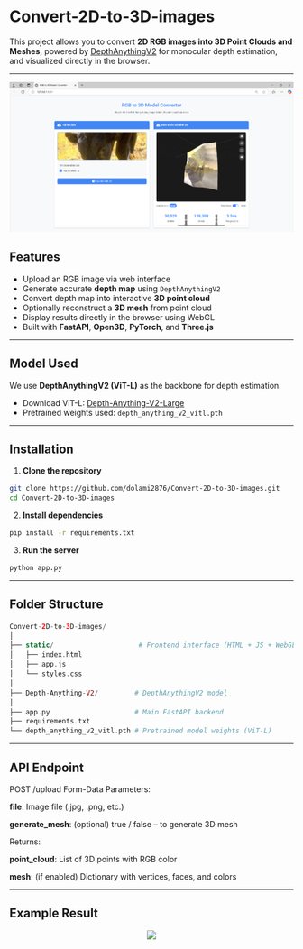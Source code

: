 # Convert-2D-to-3D-images

This project allows you to convert **2D RGB images into 3D Point Clouds and Meshes**, powered by [DepthAnythingV2](https://github.com/DepthAnything/Depth-Anything-V2) for monocular depth estimation, and visualized directly in the browser.

---
![Example](static/example.png)
## Features

-  Upload an RGB image via web interface
-  Generate accurate **depth map** using `DepthAnythingV2`
-  Convert depth map into interactive **3D point cloud**
-  Optionally reconstruct a **3D mesh** from point cloud
-  Display results directly in the browser using WebGL
-  Built with **FastAPI**, **Open3D**, **PyTorch**, and **Three.js**

---

## Model Used

We use **DepthAnythingV2 (ViT-L)** as the backbone for depth estimation.

- Download ViT-L: [Depth-Anything-V2-Large](https://huggingface.co/depth-anything/Depth-Anything-V2-Large/resolve/main/depth_anything_v2_vitl.pth?download=true)
- Pretrained weights used: `depth_anything_v2_vitl.pth`

---

## Installation

1. **Clone the repository**
```bash
git clone https://github.com/dolami2876/Convert-2D-to-3D-images.git
cd Convert-2D-to-3D-images
```
2. **Install dependencies**
```bash
pip install -r requirements.txt
```
3. **Run the server**
```bash
python app.py
```

---
## Folder Structure
```php
Convert-2D-to-3D-images/
│
├── static/                     # Frontend interface (HTML + JS + WebGL)
│   ├── index.html
│   ├── app.js
│   └── styles.css
│
├── Depth-Anything-V2/         # DepthAnythingV2 model
│
├── app.py                     # Main FastAPI backend
├── requirements.txt
└── depth_anything_v2_vitl.pth # Pretrained model weights (ViT-L)
```
---

## API Endpoint
POST /upload
Form-Data Parameters:

**file**: Image file (.jpg, .png, etc.)

**generate_mesh**: (optional) true / false – to generate 3D mesh

Returns:

**point_cloud**: List of 3D points with RGB color

**mesh**: (if enabled) Dictionary with vertices, faces, and colors

---
## Example Result
<p align="center">
  <img src="static/demo-preview.gif" width="600"/>
</p>

